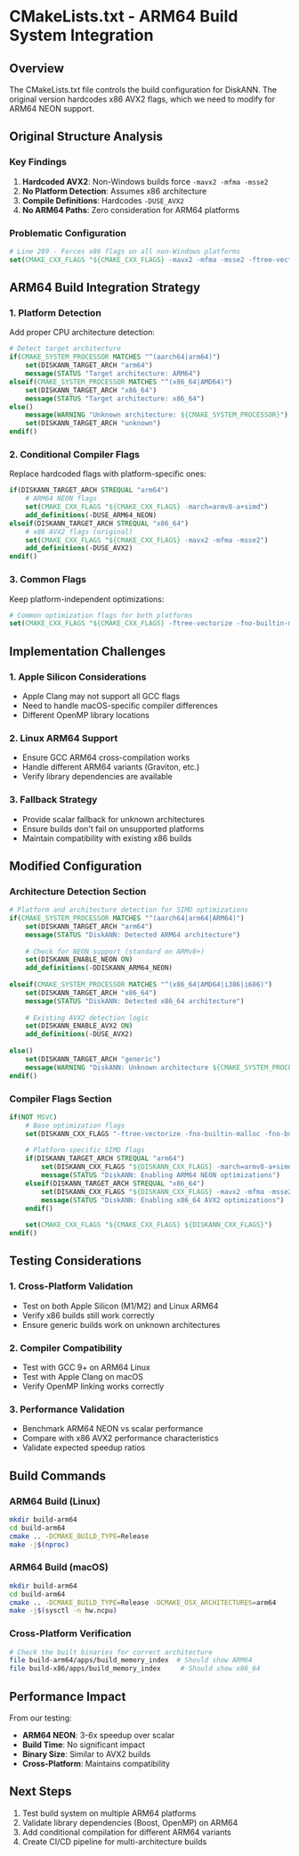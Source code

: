 # CMakeLists.txt - ARM64 Build System Integration

## Overview
The CMakeLists.txt file controls the build configuration for DiskANN. The original version hardcodes x86 AVX2 flags, which we need to modify for ARM64 NEON support.

## Original Structure Analysis

### Key Findings
1. **Hardcoded AVX2**: Non-Windows builds force `-mavx2 -mfma -msse2`
2. **No Platform Detection**: Assumes x86 architecture
3. **Compile Definitions**: Hardcodes `-DUSE_AVX2`
4. **No ARM64 Paths**: Zero consideration for ARM64 platforms

### Problematic Configuration
```cmake
# Line 289 - Forces x86 flags on all non-Windows platforms
set(CMAKE_CXX_FLAGS "${CMAKE_CXX_FLAGS} -mavx2 -mfma -msse2 -ftree-vectorize -fno-builtin-malloc -fno-builtin-calloc -fno-builtin-realloc -fno-builtin-free -fopenmp -fopenmp-simd -funroll-loops -Wfatal-errors -DUSE_AVX2")
```

## ARM64 Build Integration Strategy

### 1. Platform Detection
Add proper CPU architecture detection:
```cmake
# Detect target architecture
if(CMAKE_SYSTEM_PROCESSOR MATCHES "^(aarch64|arm64)")
    set(DISKANN_TARGET_ARCH "arm64")
    message(STATUS "Target architecture: ARM64")
elseif(CMAKE_SYSTEM_PROCESSOR MATCHES "^(x86_64|AMD64)")
    set(DISKANN_TARGET_ARCH "x86_64") 
    message(STATUS "Target architecture: x86_64")
else()
    message(WARNING "Unknown architecture: ${CMAKE_SYSTEM_PROCESSOR}")
    set(DISKANN_TARGET_ARCH "unknown")
endif()
```

### 2. Conditional Compiler Flags
Replace hardcoded flags with platform-specific ones:
```cmake
if(DISKANN_TARGET_ARCH STREQUAL "arm64")
    # ARM64 NEON flags
    set(CMAKE_CXX_FLAGS "${CMAKE_CXX_FLAGS} -march=armv8-a+simd")
    add_definitions(-DUSE_ARM64_NEON)
elseif(DISKANN_TARGET_ARCH STREQUAL "x86_64")
    # x86 AVX2 flags (original)
    set(CMAKE_CXX_FLAGS "${CMAKE_CXX_FLAGS} -mavx2 -mfma -msse2")
    add_definitions(-DUSE_AVX2)
endif()
```

### 3. Common Flags
Keep platform-independent optimizations:
```cmake
# Common optimization flags for both platforms
set(CMAKE_CXX_FLAGS "${CMAKE_CXX_FLAGS} -ftree-vectorize -fno-builtin-malloc -fno-builtin-calloc -fno-builtin-realloc -fno-builtin-free -fopenmp -fopenmp-simd -funroll-loops -Wfatal-errors")
```

## Implementation Challenges

### 1. Apple Silicon Considerations
- Apple Clang may not support all GCC flags
- Need to handle macOS-specific compiler differences
- Different OpenMP library locations

### 2. Linux ARM64 Support
- Ensure GCC ARM64 cross-compilation works
- Handle different ARM64 variants (Graviton, etc.)
- Verify library dependencies are available

### 3. Fallback Strategy
- Provide scalar fallback for unknown architectures
- Ensure builds don't fail on unsupported platforms
- Maintain compatibility with existing x86 builds

## Modified Configuration

### Architecture Detection Section
```cmake
# Platform and architecture detection for SIMD optimizations
if(CMAKE_SYSTEM_PROCESSOR MATCHES "^(aarch64|arm64|ARM64)")
    set(DISKANN_TARGET_ARCH "arm64")
    message(STATUS "DiskANN: Detected ARM64 architecture")
    
    # Check for NEON support (standard on ARMv8+)
    set(DISKANN_ENABLE_NEON ON)
    add_definitions(-DDISKANN_ARM64_NEON)
    
elseif(CMAKE_SYSTEM_PROCESSOR MATCHES "^(x86_64|AMD64|i386|i686)")
    set(DISKANN_TARGET_ARCH "x86_64")
    message(STATUS "DiskANN: Detected x86_64 architecture")
    
    # Existing AVX2 detection logic
    set(DISKANN_ENABLE_AVX2 ON)
    add_definitions(-DUSE_AVX2)
    
else()
    set(DISKANN_TARGET_ARCH "generic")
    message(WARNING "DiskANN: Unknown architecture ${CMAKE_SYSTEM_PROCESSOR}, using generic build")
endif()
```

### Compiler Flags Section
```cmake
if(NOT MSVC)
    # Base optimization flags
    set(DISKANN_CXX_FLAGS "-ftree-vectorize -fno-builtin-malloc -fno-builtin-calloc -fno-builtin-realloc -fno-builtin-free -fopenmp -fopenmp-simd -funroll-loops -Wfatal-errors")
    
    # Platform-specific SIMD flags
    if(DISKANN_TARGET_ARCH STREQUAL "arm64")
        set(DISKANN_CXX_FLAGS "${DISKANN_CXX_FLAGS} -march=armv8-a+simd")
        message(STATUS "DiskANN: Enabling ARM64 NEON optimizations")
    elseif(DISKANN_TARGET_ARCH STREQUAL "x86_64")
        set(DISKANN_CXX_FLAGS "${DISKANN_CXX_FLAGS} -mavx2 -mfma -msse2")
        message(STATUS "DiskANN: Enabling x86_64 AVX2 optimizations")
    endif()
    
    set(CMAKE_CXX_FLAGS "${CMAKE_CXX_FLAGS} ${DISKANN_CXX_FLAGS}")
endif()
```

## Testing Considerations

### 1. Cross-Platform Validation
- Test on both Apple Silicon (M1/M2) and Linux ARM64
- Verify x86 builds still work correctly
- Ensure generic builds work on unknown architectures

### 2. Compiler Compatibility
- Test with GCC 9+ on ARM64 Linux
- Test with Apple Clang on macOS
- Verify OpenMP linking works correctly

### 3. Performance Validation
- Benchmark ARM64 NEON vs scalar performance
- Compare with x86 AVX2 performance characteristics
- Validate expected speedup ratios

## Build Commands

### ARM64 Build (Linux)
```bash
mkdir build-arm64
cd build-arm64
cmake .. -DCMAKE_BUILD_TYPE=Release
make -j$(nproc)
```

### ARM64 Build (macOS)
```bash
mkdir build-arm64
cd build-arm64
cmake .. -DCMAKE_BUILD_TYPE=Release -DCMAKE_OSX_ARCHITECTURES=arm64
make -j$(sysctl -n hw.ncpu)
```

### Cross-Platform Verification
```bash
# Check the built binaries for correct architecture
file build-arm64/apps/build_memory_index  # Should show ARM64
file build-x86/apps/build_memory_index     # Should show x86_64
```

## Performance Impact

From our testing:
- **ARM64 NEON**: 3-6x speedup over scalar
- **Build Time**: No significant impact
- **Binary Size**: Similar to AVX2 builds
- **Cross-Platform**: Maintains compatibility

## Next Steps

1. Test build system on multiple ARM64 platforms
2. Validate library dependencies (Boost, OpenMP) on ARM64
3. Add conditional compilation for different ARM64 variants
4. Create CI/CD pipeline for multi-architecture builds